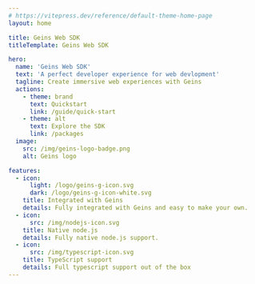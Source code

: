 ```yaml
---
# https://vitepress.dev/reference/default-theme-home-page
layout: home

title: Geins Web SDK
titleTemplate: Geins Web SDK

hero:
  name: 'Geins Web SDK'
  text: 'A perfect developer experience for web devlopment'
  tagline: Create immersive web experiences with Geins
  actions:
    - theme: brand
      text: Quickstart
      link: /guide/quick-start
    - theme: alt
      text: Explore the SDK
      link: /packages
  image:
    src: /img/geins-logo-badge.png
    alt: Geins logo

features:
  - icon:
      light: /logo/geins-g-icon.svg
      dark: /logo/geins-g-icon-white.svg
    title: Integrated with Geins
    details: Fully integrated with Geins and easy to make your own.
  - icon:
      src: /img/nodejs-icon.svg
    title: Native node.js
    details: Fully native node.js support.
  - icon:
      src: /img/typescript-icon.svg
    title: TypeScript support
    details: Full typescript support out of the box
---
```


<style>
</style>
